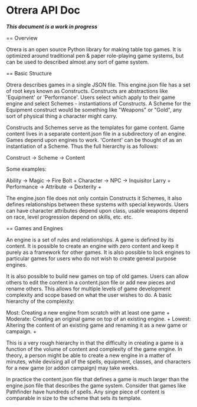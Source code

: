 Otrera API Doc
===============

***This document is a work in progress***

== Overview

Otrera is an open source Python library for making table top games. It is optimized around traditional pen & paper role-playing game systems, but can be used to described almost any sort of game system.

== Basic Structure

Otrera describes games in a single JSON file. This engine.json file has a set of root keys known as Constructs. Constructs are abstractions like 'Equipment' or 'Performance'. Users select which apply to their game engine and select Schemes - instantiations of Constructs. A Scheme for the Equipment construct would be something like "Weapons" or "Gold", any sort of physical thing a character might carry.

Constructs and Schemes serve as the templates for game content. Game content lives in a separate content.json file in a subdirectory of an engine. Games depend upon engines to work. 'Content' can be thought of as an instantiation of a Scheme. Thus the full hierarchy is as follows:

Construct -> Scheme -> Content

Some examples:

Ability -> Magic -> Fire Bolt +
Character -> NPC -> Inquisitor Larry +
Performance -> Attribute -> Dexterity +

The engine.json file does not only contain Constructs it Schemes, it also defines relationships between these systems with special keywords. Users can have character attributes depend upon class, usable weapons depend on race, level progression depend on skills, etc. etc.

== Games and Engines

An engine is a set of rules and relationships. A game is defined by its content. It is possible to create an engine with zero content and keep it purely as a framework for other games. It is also possible to lock engines to particular games for users who do not wish to create general purpose engines.

It is also possible to build new games on top of old games. Users can allow others to edit the content in a content.json file or add new pieces and rename others. This allows for multiple levels of game development complexity and scope based on what the user wishes to do. A basic hierarchy of the complexity:

Most: Creating a new engine from scratch with at least one game +
Moderate: Creating an original game on top of an existing engine. +
Lowest: Altering the content of an existing game and renaming it as a new game or campaign. +

This is a very rough hierarchy in that the difficulty in creating a game is a function of the volume of content and complexity of the game engine. In theory, a person might be able to create a new engine in a matter of minutes, while devising all of the spells, equipment, classes, and characters for a new game (or addon campaign) may take weeks.

In practice the content.json file that defines a game is much larger than the engine.json file that describes the game system. Consider that games like Pathfinder have hundreds of spells. Any singe piece of content is comparable in size to the scheme that sets its template.

